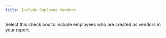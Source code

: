 ```yaml
---
title: Include Employee Vendors
---
```



Select this check box to include employees who are created as vendors  in your report.
